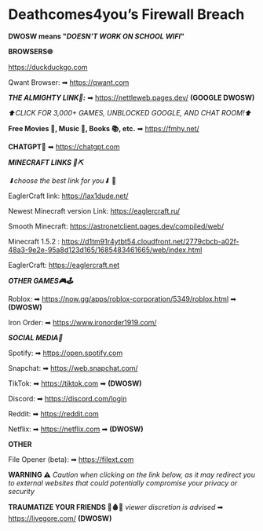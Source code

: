 # Deathcomes4you’s Firewall Breach

**DWOSW means "_DOESN'T WORK ON SCHOOL WIFI_"**

**BROWSERS🌐**

https://duckduckgo.com

Qwant Browser: ➡  https://qwant.com

**_THE ALMIGHTY LINK🥇:_** ➡ https://nettleweb.pages.dev/ **(GOOGLE DWOSW)**

_⬆CLICK FOR 3,000+ GAMES, UNBLOCKED GOOGLE, AND CHAT ROOM!⬆_

**Free Movies 🎥, Music 🎵, Books 📚, etc.** ➡ https://fmhy.net/

**CHATGPT🤖** ➡ https://chatgpt.com


***MINECRAFT LINKS 🧱⛏***

_⬇choose the best link for you⬇_ 🙂

EaglerCraft link: https://lax1dude.net/

Newest Minecraft version Link: https://eaglercraft.ru/

 Smooth Minecraft: https://astronetclient.pages.dev/compiled/web/  
 
Minecraft 1.5.2 : https://d1tm91r4ytbt54.cloudfront.net/2779cbcb-a02f-48a3-9e2e-95a8d123d165/1685483461665/web/index.html

EaglerCraft: https://eaglercraft.net

***OTHER GAMES🎮🕹***

Roblox: ➡ https://now.gg/apps/roblox-corporation/5349/roblox.html ➡ **(DWOSW)**

Iron Order: ➡ https://www.ironorder1919.com/

***SOCIAL MEDIA📱***

Spotify: ➡ https://open.spotify.com

Snapchat: ➡ https://web.snapchat.com/

TikTok: ➡ https://tiktok.com ➡ **(DWOSW)**

Discord: ➡ https://discord.com/login

Reddit: ➡ https://reddit.com

Netflix: ➡ https://netflix.com ➡ **(DWOSW)**

**OTHER**

File Opener (beta): ➡ https://filext.com




**WARNING ⚠** _Caution when clicking on the link below, as it may redirect you to external websites that could potentially compromise your privacy or security_

**TRAUMATIZE YOUR FRIENDS 🔪🩸😈** _viewer discretion is advised_  ➡ https://livegore.com/ **(DWOSW)**


